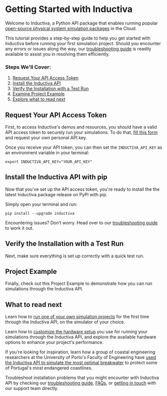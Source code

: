 # Getting Started with Inductiva
Welcome to Inductiva, a Python API package that enables running popular [open-source physical system simulation packages]() 
in the Cloud. 

This tutorial provides a step-by-step guide to help you get started with Inductiva 
before running your first simulation project. Should you encounter any errors or 
issues along the way, our [troubleshooting guide]() is readily available to assist 
you in resolving them efficiently.

### Steps We'll Cover:

1. [Request Your API Access Token]()
2. [Install the Inductiva API]()
3. [Verify the Installation with a Test Run]()
4. [Examine Project Example]()
5. [Explore what to read next]()

## Request Your API Access Token
First, to access Inductiva's demos and resources, you should have a valid API access 
token to securely run your simulations. To do that, [fill this form](https://docs.google.com/forms/d/e/1FAIpQLSflytIIwzaBE_ZzoRloVm3uTo1OQCH6Cqhw3bhFVnC61s7Wmw/viewform) and request 
your own personal API key.

Once you receive your API token, you can then set the `INDUCTIVA_API_KEY` as an 
environment variable in your terminal:
```
export INDUCTIVA_API_KEY="YOUR_API_KEY"
```


## Install the Inductiva API with pip
Now that you've set up the API access token, you're ready to install the the 
latest Inductiva package release on PyPI with pip. 

Simply open your 
terminal and run:

```
pip install --upgrade inductiva
```


Encountering issues? Don’t worry. Head over to our [troubleshooting guide]() to 
work it out.

## Verify the Installation with a Test Run
Next, make sure everything is set up correctly with a quick test run.
## Project Example
Finally, check out this Project Example to demonstrate how you can run simulations 
through the Inductiva API.

## What to read next

Learn how to [run one of your own simulation projects]() for the first time through 
the Inductiva API, on the simulator of your choice.

Learn how to [customize the hardware setup]() you use for running your simulations 
through the Inductiva API, and explore the available hardware options to enhance your project's performance.

If you're looking for inspiration, learn how a group of coastal engineering researchers 
at the University of Porto's Faculty of Engineering have [used the Inductiva API to simulate the most optimal breakwater](https://inductiva.ai/blog/article/scaling-coastal-engineering-projects-inductiva-api) 
to protect some of Portugal's most endangered coastlines.

Troubleshoot installation problems that you might encounter with Inductiva 
API by checking our [troubleshooting guide](#troubleshootingguide), [FAQs](), or [getting in touch]() 
with our support team directly.

